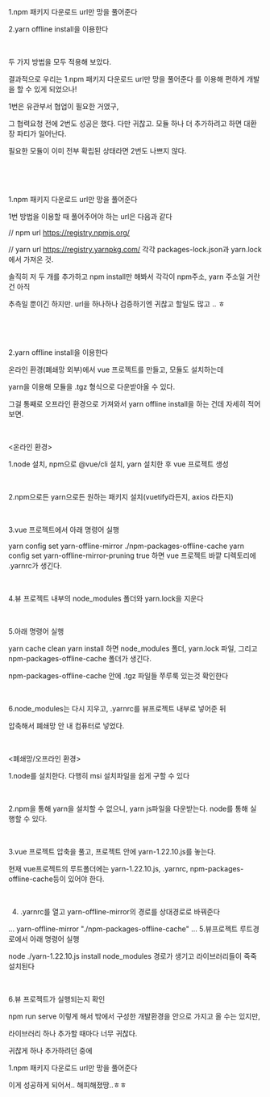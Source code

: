 1.npm 패키지 다운로드 url만 망을 풀어준다

2.yarn offline install을 이용한다

​

두 가지 방법을 모두 적용해 보았다.

결과적으로 우리는 1.npm 패키지 다운로드 url만 망을 풀어준다 를 이용해 편하게 개발을 할 수 있게 되었으나!

1번은 유관부서 협업이 필요한 거였구,

그 협력요청 전에 2번도 성공은 했다. 다만 귀찮고. 모듈 하나 더 추가하려고 하면 대환장 파티가 일어난다.

필요한 모듈이 이미 전부 확립된 상태라면 2번도 나쁘지 않다.

​

​

1.npm 패키지 다운로드 url만 망을 풀어준다

1번 방법을 이용할 때 풀어주어야 하는 url은 다음과 같다

// npm url
https://registry.npmjs.org/

// yarn url
https://registry.yarnpkg.com/
각각 packages-lock.json과 yarn.lock에서 가져온 것.

솔직히 저 두 개를 추가하고 npm install만 해봐서 각각이 npm주소, yarn 주소일 거란 건 아직

추측일 뿐이긴 하지만. url을 하나하나 검증하기엔 귀찮고 할일도 많고 .. ㅎ

​

​

2.yarn offline install을 이용한다

온라인 환경(폐쇄망 외부)에서 vue 프로젝트를 만들고, 모듈도 설치하는데

yarn을 이용해 모듈을 .tgz 형식으로 다운받아올 수 있다.

그걸 통째로 오프라인 환경으로 가져와서 yarn offline install을 하는 건데 자세히 적어보면.

​

<온라인 환경>

1.node 설치, npm으로 @vue/cli 설치, yarn 설치한 후 vue 프로젝트 생성

​

2.npm으로든 yarn으로든 원하는 패키지 설치(vuetify라든지, axios 라든지)

​

3.vue 프로젝트에서 아래 명령어 실행

yarn config set yarn-offline-mirror ./npm-packages-offline-cache
yarn config set yarn-offline-mirror-pruning true
하면 vue 프로젝트 바깥 디렉토리에 .yarnrc가 생긴다.

​

4.뷰 프로젝트 내부의 node_modules 폴더와 yarn.lock을 지운다

​

5.아래 명령어 실행

yarn cache clean
yarn install
하면 node_modules 폴더, yarn.lock 파일, 그리고 npm-packages-offline-cache 폴더가 생긴다.

npm-packages-offline-cache 안에 .tgz 파일들 쭈루룩 있는것 확인한다

​

6.node_modules는 다시 지우고, .yarnrc를 뷰프로젝트 내부로 넣어준 뒤

압축해서 폐쇄망 안 내 컴퓨터로 넣었다.

​

<폐쇄망/오프라인 환경>

1.node를 설치한다. 다행히 msi 설치파일을 쉽게 구할 수 있다

​

2.npm을 통해 yarn을 설치할 수 없으니, yarn js파일을 다운받는다. node를 통해 실행할 수 있다.

​

3.vue 프로젝트 압축을 풀고, 프로젝트 안에 yarn-1.22.10.js를 놓는다.

현재 vue프로젝트의 루트폴더에는 yarn-1.22.10.js, .yarnrc, npm-packages-offline-cache등이 있어야 한다.

​

4. .yarnrc를 열고 yarn-offline-mirror의 경로를 상대경로로 바꿔준다

...
yarn-offline-mirror "./npm-packages-offline-cache"
...
5.뷰프로젝트 루트경로에서 아래 명령어 실행

node ./yarn-1.22.10.js install
node_modules 경로가 생기고 라이브러리들이 죽죽 설치된다

​

6.뷰 프로젝트가 실행되는지 확인

npm run serve
이렇게 해서 밖에서 구성한 개발환경을 안으로 가지고 올 수는 있지만,

라이브러리 하나 추가할 때마다 너무 귀찮다.

귀찮게 하나 추가하려던 중에

1.npm 패키지 다운로드 url만 망을 풀어준다

이게 성공하게 되어서.. 해피해졌땅..ㅎㅎ

​
